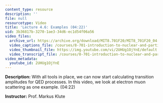 ```yaml
---
content_type: resource
description: ''
file: null
resourcetype: Video
title: 'Lecture 4.6: Examples (04:22)'
uid: 3b36817b-3270-1ae3-34d6-ec1d54f06a56
video_files:
  archive_url: https://archive.org/download/MIT8.701F20/MIT8_701F20_04-06_Examples_300k.mp4
  video_captions_file: /courses/8-701-introduction-to-nuclear-and-particle-physics-fall-2020/7272cdd65a9b588695475a16cfbdfdf9_2UHUg1OjYnE.vtt
  video_thumbnail_file: https://img.youtube.com/vi/2UHUg1OjYnE/default.jpg
  video_transcript_file: /courses/8-701-introduction-to-nuclear-and-particle-physics-fall-2020/37dea1177fc2a776c88377deed1f857e_2UHUg1OjYnE.pdf
video_metadata:
  youtube_id: 2UHUg1OjYnE
---
```


**Description:** With all tools in place, we can now start calculating transition amplitudes for QED processes. In this video, we look at electron muon scattering as one example. (04:22)

**Instructor:** Prof. Markus Klute